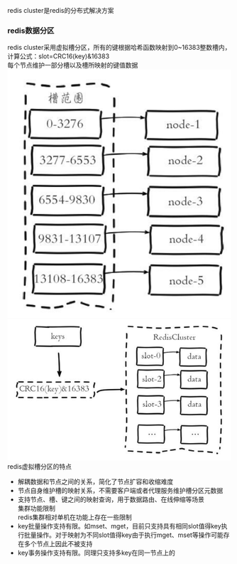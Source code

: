 redis cluster是redis的分布式解决方案  
### redis数据分区  
redis cluster采用虚拟槽分区，所有的键根据哈希函数映射到0~16383整数槽内，计算公式：slot=CRC16(key)&16383  
每个节点维护一部分槽以及槽所映射的键值数据  
![title](https://raw.githubusercontent.com/liujinxi931204/image/master/gitnote/2020/10/12/1602487937165-1602487937167.png)  
![title](https://raw.githubusercontent.com/liujinxi931204/image/master/gitnote/2020/10/12/1602487971287-1602487971288.png)  
redis虚拟槽分区的特点  
+ 解耦数据和节点之间的关系，简化了节点扩容和收缩难度  
+ 节点自身维护槽的映射关系，不需要客户端或者代理服务维护槽分区元数据  
+ 支持节点、槽、键之间的映射查询，用于数据路由、在线伸缩等场景  
集群功能限制  
redis集群相对单机在功能上存在一些限制  
+ key批量操作支持有限。如mset、mget，目前只支持具有相同slot值得key执行批量操作。对于映射为不同slot值得key由于执行mget、mset等操作可能存在多个节点上因此不被支持  
+ key事务操作支持有限。同理只支持多key在同一节点上的

